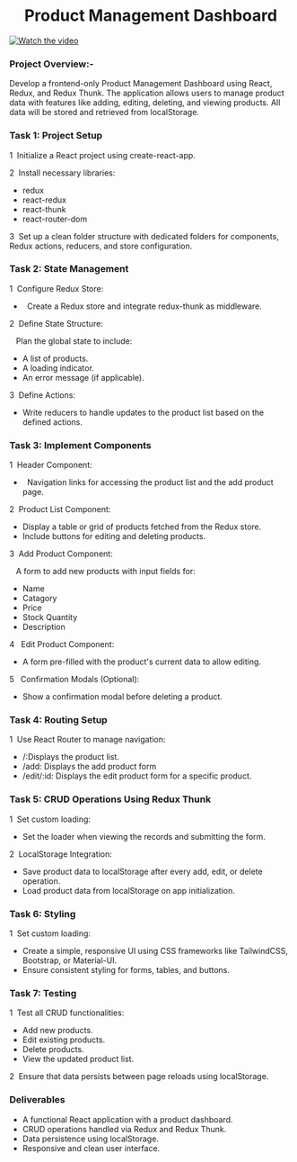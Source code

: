 <h1 align="center">Product Management Dashboard</h1>

[![Watch the video](https://github.com/user-attachments/assets/5e03b25c-f837-4266-8b30-6fef47ffa0df)](https://github.com/user-attachments/assets/5e03b25c-f837-4266-8b30-6fef47ffa0df)

<h3>Project Overview:-</h3>
<p>Develop a frontend-only Product Management Dashboard using React, Redux, and Redux Thunk. The application allows users to manage product data with features like adding, editing, deleting, and viewing products. All data will be stored and retrieved from localStorage.</p>


<h3>Task 1: Project Setup</h3>
<p>1&nbsp;&nbsp;Initialize a React project using create-react-app.</p>
<p>2&nbsp;&nbsp;Install necessary libraries:</p>
<ul>
  <li>redux</li>
  <li>react-redux</li>
  <li>react-thunk</li>
  <li>react-router-dom</li> 
</ul>
<p>3&nbsp;&nbsp;Set up a clean folder structure with dedicated folders for components, Redux actions, reducers, and store configuration.</p>

<h3>Task 2: State Management</h3>
<p>1&nbsp;&nbsp;Configure Redux Store:</p>
<ul>
  <li>&nbsp;&nbsp;Create a Redux store and integrate redux-thunk as middleware.</li>
</ul>
<p>2&nbsp;&nbsp;Define State Structure:</p>
<p>&nbsp;&nbsp;&nbsp;Plan the global state to include:</p>
<ul>
  <li>A list of products.</li>
  <li>A loading indicator.</li>
  <li>An error message (if applicable).</li>
</ul>
<p>3&nbsp;&nbsp;Define Actions:</p>
<ul>
  <li>Write reducers to handle updates to the product list based on the defined actions.</li>
</ul>


<h3>Task 3:  Implement Components</h3>
<p>1&nbsp;&nbsp;Header Component:</p>
<ul>
  <li>&nbsp;&nbsp;Navigation links for accessing the product list and the add product page.</li>
</ul>
<p>2&nbsp;&nbsp;Product List Component:</p>
<ul>
  <li>Display a table or grid of products fetched from the Redux store.</li>
  <li>Include buttons for editing and deleting products.</li>
</ul>
<p>3&nbsp;&nbsp;Add Product Component:</p>
<p>&nbsp;&nbsp;&nbsp;A form to add new products with input fields for:</p>
<ul>
  <li>Name</li>
  <li>Catagory</li>
  <li>Price</li>
  <li>Stock Quantity</li>
  <li>Description</li>
</ul>
<p>4&nbsp;&nbsp;&nbsp;Edit Product Component:</p>
<ul>
  <li>A form pre-filled with the product's current data to allow editing.</li>
</ul>
<p>5&nbsp;&nbsp;&nbsp;Confirmation Modals (Optional):</p>
<ul>
  <li>Show a confirmation modal before deleting a product.</li>
</ul>

<h3>Task 4:  Routing Setup</h3>
<p>1&nbsp;&nbsp;Use React Router to manage navigation:</p>
<ul>
  <li>/:Displays the product list.</li>
  <li>/add: Displays the add product form</li>
  <li>/edit/:id: Displays the edit product form for a specific product.</li>
</ul>

<h3>Task 5: CRUD Operations Using Redux Thunk</h3>
<p>1&nbsp;&nbsp;Set custom loading:</p>
<ul>
  <li>Set the loader when viewing the records and submitting the form.</li>
</ul>
<p>2&nbsp;&nbsp;LocalStorage Integration:</p>
<ul>
  <li>Save product data to localStorage after every add, edit, or delete operation.</li>
  <li>Load product data from localStorage on app initialization.</li>
</ul>

<h3>Task 6: Styling</h3>
<p>1&nbsp;&nbsp;Set custom loading:</p>
<ul>
  <li>Create a simple, responsive UI using CSS frameworks like TailwindCSS, Bootstrap, or Material-UI.</li>
  <li>Ensure consistent styling for forms, tables, and buttons.</li>
</ul>

<h3>Task 7:  Testing</h3>
<p>1&nbsp;&nbsp;Test all CRUD functionalities:</p>
<ul>
  <li>Add new products.</li>
  <li>Edit existing products.</li>
  <li>Delete products.</li>
  <li>View the updated product list.</li>
</ul>
<p>2&nbsp;&nbsp;Ensure that data persists between page reloads using localStorage.</p>

<h3>Deliverables</h3>
<ul>
  <li>A functional React application with a product dashboard.</li>
  <li>CRUD operations handled via Redux and Redux Thunk.</li>
  <li>Data persistence using localStorage.</li>
  <li>Responsive and clean user interface.</li>
</ul>
